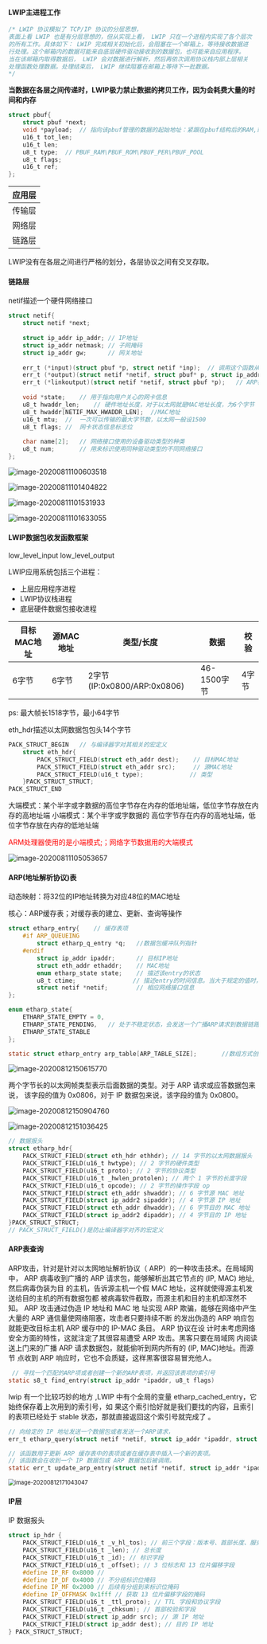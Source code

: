 #### LWIP主进程工作

```c
/* LWIP 协议模拟了 TCP/IP 协议的分层思想，
表面上看 LWIP 也是有分层思想的，但从实现上看， LWIP 只在一个进程内实现了各个层次
的所有工作。具体如下： LWIP 完成相关初始化后，会阻塞在一个邮箱上，等待接收数据进
行处理。这个邮箱内的数据可能来自底层硬件驱动接收到的数据包，也可能来自应用程序。
当在该邮箱内取得数据后， LWIP 会对数据进行解析，然后再依次调用协议栈内部上层相关
处理函数处理数据。处理结束后， LWIP 继续阻塞在邮箱上等待下一批数据。
*/
```





**当数据在各层之间传递时，LWIP极力禁止数据的拷贝工作，因为会耗费大量的时间和内存**

```c
struct pbuf{
  	struct pbuf *next;
    void *payload;	// 指向该pbuf管理的数据的起始地址：紧跟在pbuf结构后的RAM,或者ROM上的某个地址
    u16_t tot_len;
    u16_t len;
    u8_t type;	// PBUF_RAM\PBUF_ROM\PBUF_PER\PBUF_POOL
    u8_t flags;
    u16_t ref;
};
```

| 应用层 |
| :----- |
| 传输层 |
| 网络层 |
| 链路层 |

LWIP没有在各层之间进行严格的划分，各层协议之间有交叉存取。

#### 链路层

netif描述一个硬件网络接口

```c
struct netif{
    struct netif *next;
    
    struct ip_addr ip_addr;	// IP地址
    struct ip_addr netmask;	// 子网掩码
    struct ip_addr gw;		// 网关地址
    
    err_t (*input)(struct pbuf *p, struct netif *inp);	// 调用这个函数从网卡取得一个数据包
    err_t (*output)(struct netif *netif, struct pbuf* p, struct ip_addr *ipaddr);	// IP层调用函数，向网卡发送一个数据包
    err_t (*linkoutput)(struct netif *netif, struct pbuf *p);	// ARP模块调用，向网卡发送一个数据包
   
    void *state;	// 用于指向用户关心的网卡信息
    u8_t hwaddr_len;	// 硬件地址长度，对于以太网就是MAC地址长度，为6个字节
    u8_t hwaddr[NETIF_MAX_HWADDR_LEN];	//MAC地址
    u16_t mtu;	//	一次可以传输的最大字节数，以太网一般设1500
    u8_t flags;	//	网卡状态信息标志位
    
    char name[2];	// 网络接口使用的设备驱动类型的种类
    u8_t num;		// 用来标识使用同种驱动类型的不同网络接口
};
```

![image-20200811100603518](D:\Saber_Workshop\Personal\Doc\Markdown_Note\Book\协议栈设计_LwIP笔记.assets\image-20200811100603518.png)

![image-20200811101404822](D:\Saber_Workshop\Personal\Doc\Markdown_Note\Book\协议栈设计_LwIP笔记.assets\image-20200811101404822.png)

![image-20200811101531933](D:\Saber_Workshop\Personal\Doc\Markdown_Note\Book\协议栈设计_LwIP笔记.assets\image-20200811101531933.png)

![image-20200811101633055](D:\Saber_Workshop\Personal\Doc\Markdown_Note\Book\协议栈设计_LwIP笔记.assets\image-20200811101633055.png)





#### LWIP数据包收发函数框架

low_level_input	low_level_output

LWIP应用系统包括三个进程：

* 上层应用程序进程
* LWIP协议栈进程
* 底层硬件数据包接收进程

| 目标MAC地址 | 源MAC地址 | 类型/长度                   | 数据        | 校验  |
| ----------- | --------- | --------------------------- | ----------- | ----- |
| 6字节       | 6字节     | 2字节(IP:0x0800/ARP:0x0806) | 46-1500字节 | 4字节 |

ps: 最大帧长1518字节，最小64字节

eth_hdr描述以太网数据包包头14个字节

```c
PACK_STRUCT_BEGIN	// 与编译器字对其相关的宏定义
	struct eth_hdr{
        PACK_STRUCT_FIELD(struct eth_addr dest);	// 目标MAC地址
        PACK_STRUCT_FIELD(struct eth_addr src);		// 源MAC地址
        PACK_STRUCT_FIELD(u16_t type);			   // 类型
    }PACK_STRUCT_STRUCT;
PACK_STRUCT_END
```

大端模式：某个半字或字数据的高位字节存在内存的低地址端，低位字节存放在内存的高地址端
小端模式：某个半字或字数据的 高位字节存在内存的高地址端，低位字节存放在内存的低地址端

<font color=red>ARM处理器使用的是小端模式;；网络字节数据用的大端模式</font>



![image-20200811105053657](D:\Saber_Workshop\Personal\Doc\Markdown_Note\Book\协议栈设计_LwIP笔记.assets\image-20200811105053657.png)





#### ARP(地址解析协议)表

动态映射：将32位的IP地址转换为对应48位的MAC地址 

核心：ARP缓存表；对缓存表的建立、更新、查询等操作

```c
struct etharp_entry{	// 缓存表项
    #if ARP_QUEUEING
    	struct etharp_q_entry *q;	//数据包缓冲队列指针
    #endif 
    	struct ip_addr ipaddr;		// 目标IP地址
    	struct eth_addr	ethaddr;	// MAC地址
    	enum etharp_state state;	// 描述该entry的状态
    	u8_t ctime;				   // 描述entry的时间信息。当大于规定的值时，该表项被内核删除
    	struct netif *netif;		// 相应网络接口信息
};

enum etharp_state{
    ETHARP_STATE_EMPTY = 0,
    ETHARP_STATE_PENDING,	// 处于不稳定状态，会发送一个广播ARP请求到数据链路上，让对应IP地址的主机回应其MAC地址
    ETHARP_STATE_STABLE	
};

static struct etharp_entry arp_table[ARP_TABLE_SIZE];		//数组方式创建ARP缓存表
```

![image-20200812150615770](D:\Saber_Workshop\Personal\Doc\Markdown_Note\Book\协议栈设计_LwIP笔记.assets\image-20200812150615770.png)

两个字节长的以太网帧类型表示后面数据的类型。对于 ARP 请求或应答数据包来说，
该字段的值为 0x0806，对于 IP 数据包来说，该字段的值为 0x0800。  

![image-20200812150904760](D:\Saber_Workshop\Personal\Doc\Markdown_Note\Book\协议栈设计_LwIP笔记.assets\image-20200812150904760.png)



![image-20200812151036425](D:\Saber_Workshop\Personal\Doc\Markdown_Note\Book\协议栈设计_LwIP笔记.assets\image-20200812151036425.png)



```c
// 数据报头
struct etharp_hdr{
    PACK_STRUCT_FIELD(struct eth_hdr ethhdr); // 14 字节的以太网数据报头
    PACK_STRUCT_FIELD(u16_t hwtype); // 2 字节的硬件类型
    PACK_STRUCT_FIELD(u16_t proto); // 2 字节的协议类型
    PACK_STRUCT_FIELD(u16_t _hwlen_protolen); // 两个 1 字节的长度字段
    PACK_STRUCT_FIELD(u16_t opcode); // 2 字节的操作字段 op
    PACK_STRUCT_FIELD(struct eth_addr shwaddr); // 6 字节源 MAC 地址
    PACK_STRUCT_FIELD(struct ip_addr2 sipaddr); // 4 字节源 IP 地址
    PACK_STRUCT_FIELD(struct eth_addr dhwaddr); // 6 字节目的 MAC 地址
    PACK_STRUCT_FIELD(struct ip_addr2 dipaddr); // 4 字节目的 IP 地址
}PACK_STRUCT_STRUCT;
// PACK_STRUCT_FIELD()是防止编译器字对齐的宏定义
```



#### ARP表查询

ARP攻击，针对是针对以太网地址解析协议（ ARP）的一种攻击技术。在局域网中， ARP
病毒收到广播的 ARP 请求包，能够解析出其它节点的 (IP, MAC) 地址, 然后病毒伪装为目
的主机，告诉源主机一个假 MAC 地址，这样就使得源主机发送给目的主机的所有数据包都
被病毒软件截取，而源主机和目的主机却浑然不知。 ARP 攻击通过伪造 IP 地址和 MAC 地
址实现 ARP 欺骗，能够在网络中产生大量的 ARP 通信量使网络阻塞，攻击者只要持续不断
的发出伪造的 ARP 响应包就能更改目标主机 ARP 缓存中的 IP-MAC 条目。 ARP 协议在设
计时未考虑网络安全方面的特性，这就注定了其很容易遭受 ARP 攻击。黑客只要在局域网
内阅读送上门来的广播 ARP 请求数据包，就能偷听到网内所有的 (IP, MAC)地址。而源节
点收到 ARP 响应时，它也不会质疑，这样黑客很容易冒充他人。  

```c
 // 寻找一个匹配的ARP项或者创建一个新的ARP表项，并返回该表项的索引号
static s8_t find_entry(struct ip_addr *ipaddr, u8_t flags)
```

lwip 有一个比较巧妙的地方 ,LWIP 中有个全局的变量 etharp_cached_entry，它始终保存着上次用到的索引号，如
果这个索引恰好就是我们要找的内容，且索引的表项已经处于 stable 状态，那就直接返回这个索引号就完成了 。

```c
// 向给定的 IP 地址发送一个数据包或者发送一个ARP请求，
err_t etharp_query(struct netif *netif, struct ip_addr *ipaddr, struct pbuf *q)
```



```c
// 该函数用于更新 ARP 缓存表中的表项或者在缓存表中插入一个新的表项。
// 该函数会在收到一个 IP 数据包或 ARP 数据包后被调用。
static err_t update_arp_entry(struct netif *netif, struct ip_addr *ipaddr, struct eth_addr *ethaddr, u8_t flags)
```

<img src="D:\Saber_Workshop\Personal\Doc\Markdown_Note\Book\协议栈设计_LwIP笔记.assets\image-20200812171043047.png" alt="image-20200812171043047" style="zoom:80%;" />





#### IP层

IP 数据报头  

```c
struct ip_hdr {
    PACK_STRUCT_FIELD(u16_t _v_hl_tos); // 前三个字段：版本号、首部长度、服务类型
    PACK_STRUCT_FIELD(u16_t _len); // 总长度
    PACK_STRUCT_FIELD(u16_t _id); // 标识字段
    PACK_STRUCT_FIELD(u16_t _offset); // 3 位标志和 13 位片偏移字段
    #define IP_RF 0x8000 //
    #define IP_DF 0x4000 // 不分组标识位掩码
    #define IP_MF 0x2000 // 后续有分组到来标识位掩码
    #define IP_OFFMASK 0x1fff // 获取 13 位片偏移字段的掩码
    PACK_STRUCT_FIELD(u16_t _ttl_proto); // TTL 字段和协议字段
    PACK_STRUCT_FIELD(u16_t _chksum); // 首部校验和字段
    PACK_STRUCT_FIELD(struct ip_addr src); // 源 IP 地址
    PACK_STRUCT_FIELD(struct ip_addr dest); // 目的 IP 地址
} PACK_STRUCT_STRUCT;
```

